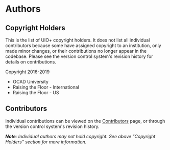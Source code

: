# Authors

## Copyright Holders

This is the list of UIO+ copyright holders. It does not list all individual contributors because some have assigned
copyright to an institution, only made minor changes, or their contributions no longer appear in the codebase.
Please see the version control system's revision history for details on contributions.

Copyright 2016-2019

* OCAD University
* Raising the Floor - International
* Raising the Floor - US

## Contributors

Individual contributions can be viewed on the
[Contributors](https://github.com/GPII/gpii-chrome-extension/graphs/contributors) page, or through the version control
system's revision history.

_**Note**: Individual authors may not hold copyright. See above "Copyright Holders" section for more information._

